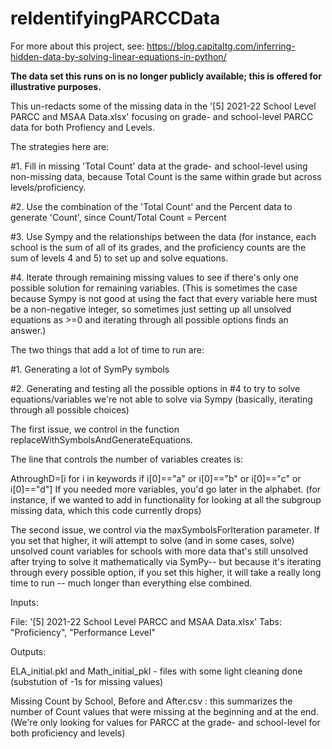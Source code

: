 # reIdentifyingPARCCData

For more about this project, see: https://blog.capitaltg.com/inferring-hidden-data-by-solving-linear-equations-in-python/

**The data set this runs on is no longer publicly available; this is offered for illustrative purposes.**

This un-redacts some of the missing data in the '[5] 2021-22 School Level PARCC and MSAA Data.xlsx' focusing on grade- and school-level PARCC data for both Profiency and Levels. 

The strategies here are:

  #1. Fill in missing 'Total Count' data at the grade- and school-level using non-missing data, because Total Count is the same within grade but across levels/proficiency.
  
  #2. Use the combination of the 'Total Count' and the Percent data to generate 'Count', since Count/Total Count = Percent
  
  #3. Use Sympy and the relationships between the data (for instance, each school is the sum of all of its grades, and the proficiency counts are the sum of levels 4 and 5) to set up and solve equations.
  
  #4. Iterate through remaining missing values to see if there's only one possible solution for remaining variables. (This is sometimes the case because Sympy is not good at using the fact that every variable here must be a non-negative integer, so sometimes just setting up all unsolved equations as >=0 and iterating through all possible options finds an answer.)
  
The two things that add a lot of time to run are:

  #1. Generating a lot of SymPy symbols
  
  #2. Generating and testing all the possible options in #4 to try to solve equations/variables we're not able to solve via Sympy (basically, iterating through all possible choices)
    
The first issue, we control in the function replaceWithSymbolsAndGenerateEquations.

The line that controls the number of variables creates is:

AthroughD=[i for i in keywords if i[0]=="a" or i[0]=="b" or i[0]=="c" or i[0]=="d"]
If you needed more variables, you'd go later in the alphabet. (for instance, if we wanted to add in functionality for looking at all the subgroup missing data, which this code currently drops)

    
The second issue, we control via the maxSymbolsForIteration parameter. If you set that higher, it will attempt to solve (and in some cases, solve) unsolved count variables for schools with more data that's still unsolved after trying to solve it mathematically via
SymPy-- but because it's iterating through every possible option, if you set this higher, it will take a really long time to run -- much longer than everything else combined.

Inputs:

File: '[5] 2021-22 School Level PARCC and MSAA Data.xlsx'
Tabs: "Proficiency", "Performance Level"

Outputs:

ELA_initial.pkl and Math_initial_pkl - files with some light cleaning done (substution of -1s for missing values)

Missing Count by School, Before and After.csv : this summarizes the number of Count values that were missing at the beginning and at the end. (We're only looking for values for PARCC at the grade- and school-level for both proficiency and levels)
